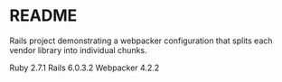 # README

Rails project demonstrating a webpacker configuration that splits each vendor
library into individual chunks.

Ruby 2.7.1
Rails 6.0.3.2
Webpacker 4.2.2
